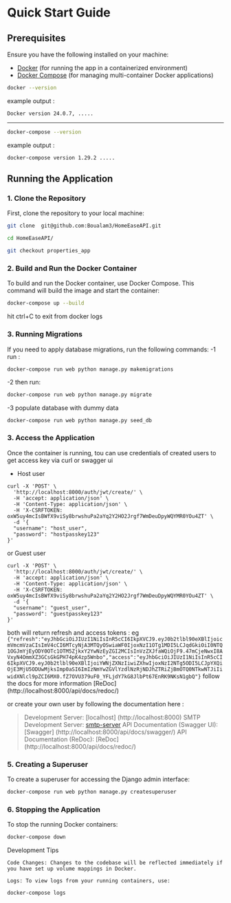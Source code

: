 # Quick Start Guide

## Prerequisites

Ensure you have the following installed on your machine:

- [Docker](https://www.docker.com/get-started) (for running the app in a containerized environment)
- [Docker Compose](https://docs.docker.com/compose/install/) (for managing multi-container Docker applications)

```bash
docker --version
```

example output :

`Docker version 24.0.7, .....`

---

```bash
docker-compose --version
```

example output :

`docker-compose version 1.29.2 .....`

## Running the Application

### 1. Clone the Repository

First, clone the repository to your local machine:

```bash
git clone  git@github.com:Boualam3/HomeEaseAPI.git

cd HomeEaseAPI/

git checkout properties_app
```

### 2. Build and Run the Docker Container

To build and run the Docker container, use Docker Compose. This command will build the image and start the container:

```bash
docker-compose up --build
```

hit ctrl+C to exit from docker logs

### 3. Running Migrations

If you need to apply database migrations, run the following commands:
-1 run :

```bash
docker-compose run web python manage.py makemigrations
```

-2 then run:

```bash
docker-compose run web python manage.py migrate
```

-3 populate database with dummy data

```
docker-compose run web python manage.py seed_db
```

### 3. Access the Application

Once the container is running, tou can use credentials of created users to get access key via curl or swagger ui

- Host user

```curl
curl -X 'POST' \
  'http://localhost:8000/auth/jwt/create/' \
  -H 'accept: application/json' \
  -H 'Content-Type: application/json' \
  -H 'X-CSRFTOKEN: oxW5uy4mcIsBWfX9viSy8brwshuPa2aYq2Y2HO2Jrgf7WmDeuDpyWQYMR0YOu4ZT' \
  -d '{
  "username": "host_user",
  "password": "hostpasskey123"
}'
```

or Guest user

```curl
curl -X 'POST' \
  'http://localhost:8000/auth/jwt/create/' \
  -H 'accept: application/json' \
  -H 'Content-Type: application/json' \
  -H 'X-CSRFTOKEN: oxW5uy4mcIsBWfX9viSy8brwshuPa2aYq2Y2HO2Jrgf7WmDeuDpyWQYMR0YOu4ZT' \
  -d '{
  "username": "guest_user",
  "password": "guestpasskey123"
}'
```

both will return refresh and access tokens : eg
`{"refresh":"eyJhbGciOiJIUzI1NiIsInR5cCI6IkpXVCJ9.eyJ0b2tlbl90eXBlIjoicmVmcmVzaCIsImV4cCI6MTcyNjA3MTQyOSwiaWF0IjoxNzI1OTg1MDI5LCJqdGkiOiI0NTQ1OGJmYjEyODY0OTc1OTM5ZjkxY2YwNzEyZGI2MCIsInVzZXJfaWQiOjF9.47mCjeNwxI8AVxyN4OmmXZ3GCsGkGPH74pK4zp5Wnbo","access":"eyJhbGciOiJIUzI1NiIsInR5cCI6IkpXVCJ9.eyJ0b2tlbl90eXBlIjoiYWNjZXNzIiwiZXhwIjoxNzI2NTg5ODI5LCJpYXQiOjE3MjU5ODUwMjksImp0aSI6ImIzNmYwZGVlYzdlNzRjNDJhZTRiZjBmOTQ0NTkwNTJiIiwidXNlcl9pZCI6MX0.fZ7OVU379uF0_YFLjdY7kG8JlbPt67EnRK9NKsN1gbQ"}`
follow the docs for more information [ReDoc] (http://localhost:8000/api/docs/redoc/)

or create your own user by following the documentation here :

> Development Server: [localhost] (http://localhost:8000)
> SMTP Development Server: [smtp-server](http://localhost:5000)
> API Documentation (Swagger UI): [Swagger] (http://localhost:8000/api/docs/swagger/)
> API Documentation (ReDoc): [ReDoc] (http://localhost:8000/api/docs/redoc/)

### 5. Creating a Superuser

To create a superuser for accessing the Django admin interface:

```bash
docker-compose run web python manage.py createsuperuser
```

### 6. Stopping the Application

To stop the running Docker containers:

```bash
docker-compose down
```

Development Tips

    Code Changes: Changes to the codebase will be reflected immediately if you have set up volume mappings in Docker.

    Logs: To view logs from your running containers, use:

```bash
docker-compose logs
```
